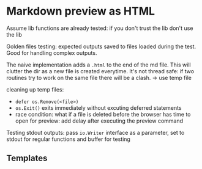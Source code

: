 # Markdown preview as HTML
Assume lib functions are already tested: if you don't trust the lib don't use the lib

Golden files testing: expected outputs saved to files loaded during the test. Good for handling complex outputs. 

The naive implementation adds a `.html` to the end of the md file. This will clutter the dir as a new file is created everytime. It's not thread safe: if two routines try to work on the same file there will be a clash. -> use temp file

cleaning up temp files: 
- `defer os.Remove(<file>)`
- `os.Exit()` exits immediately without excuting deferred statements 
- race condition: what if a file is deleted before the browser has time to open for preview: add delay after executing the preview command

Testing stdout outputs: pass `io.Writer` interface as a parameter, set to stdout for regular functions and buffer for testing 

## Templates
